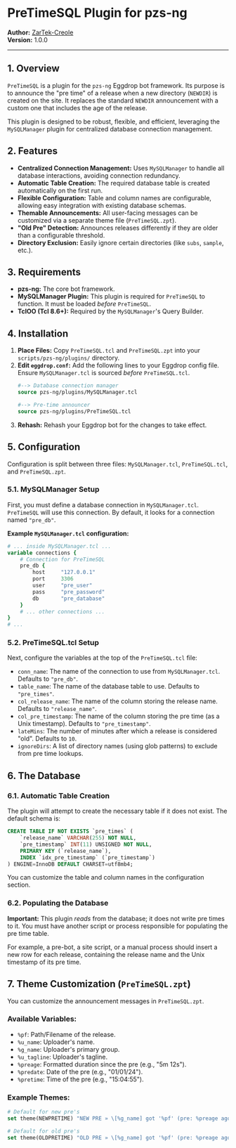 # PreTimeSQL Plugin for pzs-ng

**Author:** [ZarTek-Creole](https://github.com/ZarTek-Creole)  
**Version:** 1.0.0

---

## 1. Overview

`PreTimeSQL` is a plugin for the `pzs-ng` Eggdrop bot framework. Its purpose is to announce the "pre time" of a release when a new directory (`NEWDIR`) is created on the site. It replaces the standard `NEWDIR` announcement with a custom one that includes the age of the release.

This plugin is designed to be robust, flexible, and efficient, leveraging the `MySQLManager` plugin for centralized database connection management.

## 2. Features

- **Centralized Connection Management:** Uses `MySQLManager` to handle all database interactions, avoiding connection redundancy.
- **Automatic Table Creation:** The required database table is created automatically on the first run.
- **Flexible Configuration:** Table and column names are configurable, allowing easy integration with existing database schemas.
- **Themable Announcements:** All user-facing messages can be customized via a separate theme file (`PreTimeSQL.zpt`).
- **"Old Pre" Detection:** Announces releases differently if they are older than a configurable threshold.
- **Directory Exclusion:** Easily ignore certain directories (like `subs`, `sample`, etc.).

## 3. Requirements

- **pzs-ng:** The core bot framework.
- **MySQLManager Plugin:** This plugin is required for `PreTimeSQL` to function. It must be loaded *before* `PreTimeSQL`.
- **TclOO (Tcl 8.6+):** Required by the `MySQLManager`'s Query Builder.

## 4. Installation

1.  **Place Files:** Copy `PreTimeSQL.tcl` and `PreTimeSQL.zpt` into your `scripts/pzs-ng/plugins/` directory.
2.  **Edit `eggdrop.conf`:** Add the following lines to your Eggdrop config file. Ensure `MySQLManager.tcl` is sourced *before* `PreTimeSQL.tcl`.
    ```tcl
    #--> Database connection manager
    source pzs-ng/plugins/MySQLManager.tcl

    #--> Pre-time announcer
    source pzs-ng/plugins/PreTimeSQL.tcl
    ```
3.  **Rehash:** Rehash your Eggdrop bot for the changes to take effect.

## 5. Configuration

Configuration is split between three files: `MySQLManager.tcl`, `PreTimeSQL.tcl`, and `PreTimeSQL.zpt`.

### 5.1. MySQLManager Setup

First, you must define a database connection in `MySQLManager.tcl`. `PreTimeSQL` will use this connection. By default, it looks for a connection named `"pre_db"`.

**Example `MySQLManager.tcl` configuration:**
```tcl
# ... inside MySQLManager.tcl ...
variable connections {
    # Connection for PreTimeSQL
    pre_db {
        host     "127.0.0.1"
        port     3306
        user     "pre_user"
        pass     "pre_password"
        db       "pre_database"
    }
    # ... other connections ...
}
# ...
```

### 5.2. PreTimeSQL.tcl Setup

Next, configure the variables at the top of the `PreTimeSQL.tcl` file:

- `conn_name`: The name of the connection to use from `MySQLManager.tcl`. Defaults to `"pre_db"`.
- `table_name`: The name of the database table to use. Defaults to `"pre_times"`.
- `col_release_name`: The name of the column storing the release name. Defaults to `"release_name"`.
- `col_pre_timestamp`: The name of the column storing the pre time (as a Unix timestamp). Defaults to `"pre_timestamp"`.
- `lateMins`: The number of minutes after which a release is considered "old". Defaults to `10`.
- `ignoreDirs`: A list of directory names (using glob patterns) to exclude from pre time lookups.

## 6. The Database

### 6.1. Automatic Table Creation

The plugin will attempt to create the necessary table if it does not exist. The default schema is:
```sql
CREATE TABLE IF NOT EXISTS `pre_times` (
    `release_name` VARCHAR(255) NOT NULL,
    `pre_timestamp` INT(11) UNSIGNED NOT NULL,
    PRIMARY KEY (`release_name`),
    INDEX `idx_pre_timestamp` (`pre_timestamp`)
) ENGINE=InnoDB DEFAULT CHARSET=utf8mb4;
```
You can customize the table and column names in the configuration section.

### 6.2. Populating the Database

**Important:** This plugin *reads* from the database; it does not write pre times to it. You must have another script or process responsible for populating the pre time table.

For example, a pre-bot, a site script, or a manual process should insert a new row for each release, containing the release name and the Unix timestamp of its pre time.

## 7. Theme Customization (`PreTimeSQL.zpt`)

You can customize the announcement messages in `PreTimeSQL.zpt`.

### Available Variables:
- `%pf`: Path/Filename of the release.
- `%u_name`: Uploader's name.
- `%g_name`: Uploader's primary group.
- `%u_tagline`: Uploader's tagline.
- `%preage`: Formatted duration since the pre (e.g., "5m 12s").
- `%predate`: Date of the pre (e.g., "01/01/24").
- `%pretime`: Time of the pre (e.g., "15:04:55").

### Example Themes:
```tcl
# Default for new pre's
set theme(NEWPRETIME) "NEW PRE » \[%g_name] got '%pf' (pre: %preage ago)"

# Default for old pre's
set theme(OLDPRETIME) "OLD PRE » \[%g_name] got '%pf' (pre: %preage ago on %predate)"

``` 